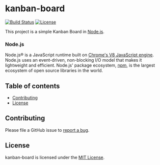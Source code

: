 # kanban-board

[![Build Status](https://img.shields.io/travis/vicenteneto/kanban-board/master.svg)](https://travis-ci.org/vicenteneto/kanban-board)
[![License](http://img.shields.io/:license-mit-blue.svg)](http://doge.mit-license.org)

This project is a simple Kanban Board in [Node.js](https://nodejs.org/).

### Node.js
Node.js® is a JavaScript runtime built on [Chrome's V8 JavaScript engine](https://developers.google.com/v8/).
Node.js uses an event-driven, non-blocking I/O model that makes it lightweight and efficient.
Node.js' package ecosystem, [npm](https://www.npmjs.com/), is the largest ecosystem of open source libraries in the world.

## Table of contents

* [Contributing](#contributing)
* [License](#license)

## Contributing

Please file a GitHub issue to [report a bug](https://github.com/vicenteneto/kanban-board/issues).

## License

kanban-board is licensed under the [MIT License](http://opensource.org/licenses/MIT).
